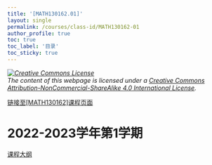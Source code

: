 ```yaml
---
title: '[MATH130162.01]'
layout: single
permalink: /courses/class-id/MATH130162-01
author_profile: true
toc: true
toc_label: '目录'
toc_sticky: true
---
```


<div class='notice--warning'>
	<p><i><a rel='license' href='http://creativecommons.org/licenses/by-nc-sa/4.0/'><img alt='Creative Commons License' style='border-width:0' src='https://i.creativecommons.org/l/by-nc-sa/4.0/88x31.png' /></a><br /> The content of this webpage is licensed under a <a rel='license' href='http://creativecommons.org/licenses/by-nc-sa/4.0/'>Creative Commons Attribution-NonCommercial-ShareAlike 4.0 International License</a>.</i></p>
</div>

<a href='https://fdu-math.github.io/courses/MATH130162'>链接至[MATH130162]课程页面</a>

# 2022-2023学年第1学期
<a href='https://fdu-math.github.io/courses/syllabus/MATH130162.01-2022-2023-1 (Encrypted).pdf'>课程大纲</a>

